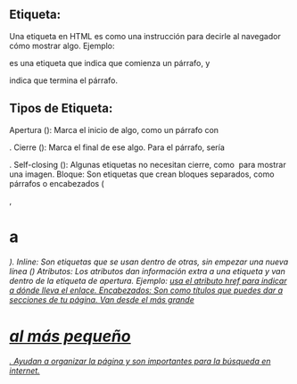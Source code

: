 ## Etiqueta:
Una etiqueta en HTML es como una instrucción para decirle al navegador cómo mostrar algo.
Ejemplo: <p> es una etiqueta que indica que comienza un párrafo, y </p> indica que termina el párrafo.

## Tipos de Etiqueta:
Apertura (<etiqueta>): Marca el inicio de algo, como un párrafo con <p>.
Cierre (</etiqueta>): Marca el final de ese algo. Para el párrafo, sería </p>.
Self-closing (<etiqueta />): Algunas etiquetas no necesitan cierre, como <img /> para mostrar una imagen.
Bloque: Son etiquetas que crean bloques separados, como párrafos o encabezados (<p>, <h1> a <h6>).
Inline: Son etiquetas que se usan dentro de otras, sin empezar una nueva línea (<span>)
Atributos:
Los atributos dan información extra a una etiqueta y van dentro de la etiqueta de apertura.
Ejemplo: <a href="https://www.ejemplo.com"> usa el atributo href para indicar a dónde lleva el enlace.
Encabezados:
Son como títulos que puedes dar a secciones de tu página. Van desde el más grande <h1> al más pequeño <h6>.
Ayudan a organizar la página y son importantes para la búsqueda en internet.
